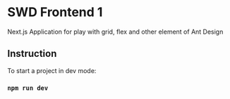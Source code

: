# SWD Frontend 1

Next.js Application for play with grid, flex and other element of Ant Design

## Instruction

To start a project in dev mode:

### `npm run dev`

